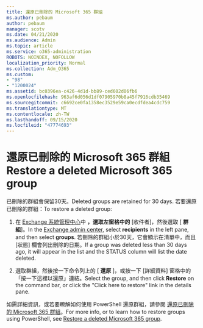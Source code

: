 ```yaml
---
title: 還原已刪除的 Microsoft 365 群組
ms.author: pebaum
author: pebaum
manager: scotv
ms.date: 04/21/2020
ms.audience: Admin
ms.topic: article
ms.service: o365-administration
ROBOTS: NOINDEX, NOFOLLOW
localization_priority: Normal
ms.collection: Adm_O365
ms.custom:
- "98"
- "1200024"
ms.assetid: bc0396ea-c426-4d1d-bb89-ced602d06fb6
ms.openlocfilehash: 963af6d056d1df07905970b8a45f7916cdb35469
ms.sourcegitcommit: c6692ce0fa1358ec3529e59ca0ecdfdea4cdc759
ms.translationtype: MT
ms.contentlocale: zh-TW
ms.lasthandoff: 09/15/2020
ms.locfileid: "47774693"
---
```

# <a name="restore-a-deleted-microsoft-365-group"></a><span data-ttu-id="b9a4c-102">還原已刪除的 Microsoft 365 群組</span><span class="sxs-lookup"><span data-stu-id="b9a4c-102">Restore a deleted Microsoft 365 group</span></span>

<span data-ttu-id="b9a4c-103">已刪除的群組會保留30天。</span><span class="sxs-lookup"><span data-stu-id="b9a4c-103">Deleted groups are retained for 30 days.</span></span> <span data-ttu-id="b9a4c-104">若要還原已刪除的群組：</span><span class="sxs-lookup"><span data-stu-id="b9a4c-104">To restore a deleted group:</span></span>
  
1. <span data-ttu-id="b9a4c-105">在 [Exchange 系統管理中心](https://outlook.office365.com/ecp/)中 **，選取左窗格中的** [收件者]，然後選取 [ **群組**]。</span><span class="sxs-lookup"><span data-stu-id="b9a4c-105">In the [Exchange admin center](https://outlook.office365.com/ecp/), select **recipients** in the left pane, and then select **groups**.</span></span> <span data-ttu-id="b9a4c-106">若刪除的群組小於30天，它會顯示在清單中，而且 [狀態] 欄會列出刪除的日期。</span><span class="sxs-lookup"><span data-stu-id="b9a4c-106">If a group was deleted less than 30 days ago, it will appear in the list and the STATUS column will list the date deleted.</span></span>

2. <span data-ttu-id="b9a4c-107">選取群組，然後按一下命令列上的 [ **還原** ]，或按一下 [詳細資料] 窗格中的「按一下這裡以還原」連結。</span><span class="sxs-lookup"><span data-stu-id="b9a4c-107">Select the group, and then click **Restore** on the command bar, or click the "Click here to restore" link in the details pane.</span></span>

<span data-ttu-id="b9a4c-108">如需詳細資訊，或若要瞭解如何使用 PowerShell 還原群組，請參閱 [還原已刪除的 Microsoft 365 群組](https://go.microsoft.com/fwlink/?linkid=867802)。</span><span class="sxs-lookup"><span data-stu-id="b9a4c-108">For more info, or to learn how to restore groups using PowerShell, see [Restore a deleted Microsoft 365 group](https://go.microsoft.com/fwlink/?linkid=867802).</span></span>
  